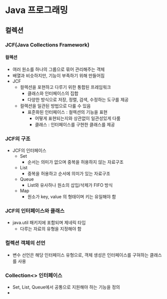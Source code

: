 # Java 프로그래밍

## 컬렉션

### JCF(Java Collections Framework)

#### 컬렉션

- 여러 원소를 하나의 그룹으로 묶어 관리해주는 객체
- 배열과 비슷하지만, 기능이 부족하기 위해 만들어짐
- JCF
  - 컬렉션을 포현하고 다루기 위한 통합된 프레임워크
    - 클래스와 인터페이스의 집합
    - 다양한 방식으로 저장, 정렬, 검색, 수정하는 도구를 제공
  - 컬렉션을 일관된 방법으로 다룰 수 있음
    - 표준화된 인터페이스 : 컬렉션의 기능을 표현
      - 어떻게 표현되는지와 상관없이 일관성있게 다룸
      - 클래스 : 인터페이스를 구현한 클래스를 제공

### JCF의 구조

- JCF의 인터페이스
  - Set
    - 순서는 의미가 없으며 중복을 허용하지 않는 자료구조
  - List
    - 중복을 허용하고 순서에 의미가 있는 자료구조
  - Queue
    - List와 유사하나 원소의 삽입/삭제가 FIFO 방식
  - Map
    - 원소가 key, value 의 형태이며 키는 유일해야 함

### JCF의 인터페이스와 클래스

- java.util 패키지에 포함되며 제네릭 타입
  - 다루는 자료의 유형을 지정해야 함

### 컬렉션 객체의 선언

- 변수 선언은 해당 인터페이스 유형으로, 객체 생성은 인터페이스를 구혀하는 클래스를 사용

### Collection<> 인터페이스

- Set, List, Queue에서 공통으로 지원해야 하는 기능을 정의
- 
